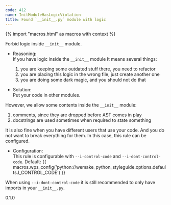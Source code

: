 ```yaml
---
code: 412
name: InitModuleHasLogicViolation
title: Found `__init__.py` module with logic
---
```


{% import "macros.html" as macros with context %}

Forbid logic inside `__init__` module.

  - Reasoning:  
    If you have logic inside the `__init__` module It means several
    things:
    
    1.  you are keeping some outdated stuff there, you need to refactor
    2.  you are placing this logic in the wrong file, just create
        another one
    3.  you are doing some dark magic, and you should not do that

  - Solution:  
    Put your code in other modules.

However, we allow some contents inside the `__init__` module:

1.  comments, since they are dropped before AST comes in play
2.  docstrings are used sometimes when required to state something

It is also fine when you have different users that use your code. And
you do not want to break everything for them. In this case, this rule
can be configured.

  - Configuration:  
    This rule is configurable with `--i-control-code` and
    `--i-dont-control-code`. Default:
    {{ macros.wps_config('python://wemake_python_styleguide.options.defaults.I_CONTROL_CODE') }}

When using `--i-dont-control-code` it is still recommended to only have
imports in your `__init__.py`.

<div class="versionadded">

0.1.0

</div>